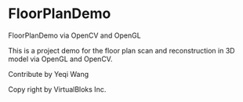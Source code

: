 # FloorPlanDemo
FloorPlanDemo via OpenCV and OpenGL

This is a project demo for the floor plan scan and reconstruction in 3D model via OpenGL and OpenCV.

Contribute by Yeqi Wang

Copy right by VirtualBloks Inc.

